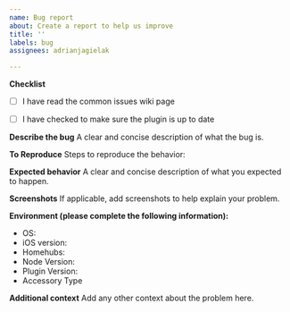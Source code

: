 ```yaml
---
name: Bug report
about: Create a report to help us improve
title: ''
labels: bug
assignees: adrianjagielak

---
```


**Checklist**
- [ ] I have read the common issues wiki page
- [ ] I have checked to make sure the plugin is up to date



**Describe the bug**
A clear and concise description of what the bug is.

**To Reproduce**
Steps to reproduce the behavior:


**Expected behavior**
A clear and concise description of what you expected to happen.

**Screenshots**
If applicable, add screenshots to help explain your problem.

**Environment (please complete the following information):**
 - OS: 
-  iOS version:
-  Homehubs: 
 - Node Version: 
 - Plugin Version:
-  Accessory Type



**Additional context**
Add any other context about the problem here.
